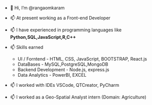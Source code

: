 - 👋 Hi, I’m @rangaomkaram
-  📫 At present working as a Front-end Developer
- 📫 I have experienced in programming languages like <b>Python,SQL,JavaScript,R,C++</b>
- 📫 Skills earned 
       <ul>
       <li> UI / Forntend         - HTML, CSS, JavaScript, BOOTSTRAP, React.js</li>
       <li> DataBases             - MySQL,PostgreSQL,MongoDB </li>
       <li> Backend Development   - Node.js, express.js </li>
       <li> Data Analytics       - PowerBI, EXCEL
      </ul>

- 📫 I worked with IDEs VSCode, QTCreator, PyCharm
- 📫 I worked as a Geo-Spatial Analyst intern (Domain: Agriculture) 


 
<!---
rangaomkaram /My Profile is a ✨ special ✨ repository because its `README.md` (this file) appears on your GitHub profile.
You can click the Preview link to take a look at your changes.
--->

